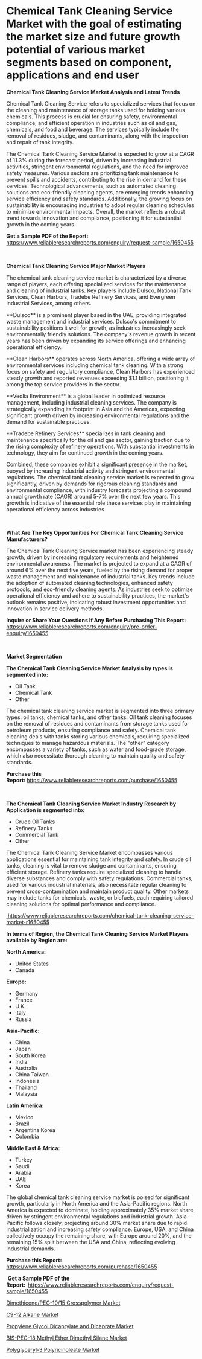 <p><h1>Chemical Tank Cleaning Service Market with the goal of estimating the market size and future growth potential of various market segments based on component, applications and end user</h1></p><p><strong>Chemical Tank Cleaning Service Market Analysis and Latest Trends</strong></p>
<p><p>Chemical Tank Cleaning Service refers to specialized services that focus on the cleaning and maintenance of storage tanks used for holding various chemicals. This process is crucial for ensuring safety, environmental compliance, and efficient operation in industries such as oil and gas, chemicals, and food and beverage. The services typically include the removal of residues, sludge, and contaminants, along with the inspection and repair of tank integrity.</p><p>The Chemical Tank Cleaning Service Market is expected to grow at a CAGR of 11.3% during the forecast period, driven by increasing industrial activities, stringent environmental regulations, and the need for improved safety measures. Various sectors are prioritizing tank maintenance to prevent spills and accidents, contributing to the rise in demand for these services. Technological advancements, such as automated cleaning solutions and eco-friendly cleaning agents, are emerging trends enhancing service efficiency and safety standards. Additionally, the growing focus on sustainability is encouraging industries to adopt regular cleaning schedules to minimize environmental impacts. Overall, the market reflects a robust trend towards innovation and compliance, positioning it for substantial growth in the coming years.</p></p>
<p><strong>Get a Sample PDF of the Report:&nbsp;</strong> <a href="https://www.reliableresearchreports.com/enquiry/request-sample/1650455?utm_campaign=10&utm_medium=2&utm_source=Github&utm_content=ia&utm_term=23032025&utm_id=chemical-tank-cleaning-service">https://www.reliableresearchreports.com/enquiry/request-sample/1650455</a></p>
<p>&nbsp;</p>
<p><strong>Chemical Tank Cleaning Service Major Market Players</strong></p>
<p><p>The chemical tank cleaning service market is characterized by a diverse range of players, each offering specialized services for the maintenance and cleaning of industrial tanks. Key players include Dulsco, National Tank Services, Clean Harbors, Tradebe Refinery Services, and Evergreen Industrial Services, among others.</p><p>**Dulsco** is a prominent player based in the UAE, providing integrated waste management and industrial services. Dulsco's commitment to sustainability positions it well for growth, as industries increasingly seek environmentally friendly solutions. The company's revenue growth in recent years has been driven by expanding its service offerings and enhancing operational efficiency.</p><p>**Clean Harbors** operates across North America, offering a wide array of environmental services including chemical tank cleaning. With a strong focus on safety and regulatory compliance, Clean Harbors has experienced steady growth and reported revenues exceeding $1.1 billion, positioning it among the top service providers in the sector.</p><p>**Veolia Environment** is a global leader in optimized resource management, including industrial cleaning services. The company is strategically expanding its footprint in Asia and the Americas, expecting significant growth driven by increasing environmental regulations and the demand for sustainable practices. </p><p>**Tradebe Refinery Services** specializes in tank cleaning and maintenance specifically for the oil and gas sector, gaining traction due to the rising complexity of refinery operations. With substantial investments in technology, they aim for continued growth in the coming years.</p><p>Combined, these companies exhibit a significant presence in the market, buoyed by increasing industrial activity and stringent environmental regulations. The chemical tank cleaning service market is expected to grow significantly, driven by demands for rigorous cleaning standards and environmental compliance, with industry forecasts projecting a compound annual growth rate (CAGR) around 5-7% over the next few years. This growth is indicative of the essential role these services play in maintaining operational efficiency across industries.</p></p>
<p>&nbsp;</p>
<p><strong>What Are The Key Opportunities For Chemical Tank Cleaning Service Manufacturers?</strong></p>
<p><p>The Chemical Tank Cleaning Service market has been experiencing steady growth, driven by increasing regulatory requirements and heightened environmental awareness. The market is projected to expand at a CAGR of around 6% over the next five years, fueled by the rising demand for proper waste management and maintenance of industrial tanks. Key trends include the adoption of automated cleaning technologies, enhanced safety protocols, and eco-friendly cleaning agents. As industries seek to optimize operational efficiency and adhere to sustainability practices, the market's outlook remains positive, indicating robust investment opportunities and innovation in service delivery methods.</p></p>
<p><strong>Inquire or Share Your Questions If Any Before Purchasing This Report:</strong> <a href="https://www.reliableresearchreports.com/enquiry/pre-order-enquiry/1650455?utm_campaign=10&utm_medium=2&utm_source=Github&utm_content=ia&utm_term=23032025&utm_id=chemical-tank-cleaning-service">https://www.reliableresearchreports.com/enquiry/pre-order-enquiry/1650455</a></p>
<p>&nbsp;</p>
<p><strong>Market Segmentation</strong></p>
<p><strong>The Chemical Tank Cleaning Service Market Analysis by types is segmented into:</strong></p>
<p><ul><li>Oil Tank</li><li>Chemical Tank</li><li>Other</li></ul></p>
<p><p>The chemical tank cleaning service market is segmented into three primary types: oil tanks, chemical tanks, and other tanks. Oil tank cleaning focuses on the removal of residues and contaminants from storage tanks used for petroleum products, ensuring compliance and safety. Chemical tank cleaning deals with tanks storing various chemicals, requiring specialized techniques to manage hazardous materials. The "other" category encompasses a variety of tanks, such as water and food-grade storage, which also necessitate thorough cleaning to maintain quality and safety standards.</p></p>
<p><strong>Purchase this Report:&nbsp;</strong><a href="https://www.reliableresearchreports.com/purchase/1650455?utm_campaign=10&utm_medium=2&utm_source=Github&utm_content=ia&utm_term=23032025&utm_id=chemical-tank-cleaning-service">https://www.reliableresearchreports.com/purchase/1650455</a></p>
<p>&nbsp;</p>
<p><strong>The Chemical Tank Cleaning Service Market Industry Research by Application is segmented into:</strong></p>
<p><ul><li>Crude Oil Tanks</li><li>Refinery Tanks</li><li>Commercial Tank</li><li>Other</li></ul></p>
<p><p>The Chemical Tank Cleaning Service Market encompasses various applications essential for maintaining tank integrity and safety. In crude oil tanks, cleaning is vital to remove sludge and contaminants, ensuring efficient storage. Refinery tanks require specialized cleaning to handle diverse substances and comply with safety regulations. Commercial tanks, used for various industrial materials, also necessitate regular cleaning to prevent cross-contamination and maintain product quality. Other markets may include tanks for chemicals, waste, or biofuels, each requiring tailored cleaning solutions for optimal performance and compliance.</p></p>
<p><a href="https://www.reliableresearchreports.com/chemical-tank-cleaning-service-market-r1650455?utm_campaign=10&utm_medium=2&utm_source=Github&utm_content=ia&utm_term=23032025&utm_id=chemical-tank-cleaning-service">&nbsp;https://www.reliableresearchreports.com/chemical-tank-cleaning-service-market-r1650455</a></p>
<p><strong>In terms of Region, the Chemical Tank Cleaning Service Market Players available by Region are:</strong></p>
<p>
    <p> <strong> North America: </strong>
        <ul>
            <li>United States</li>
            <li>Canada</li>
        </ul>
        </p> 
    <p> <strong> Europe: </strong>
        <ul>
            <li>Germany</li>
            <li>France</li>
            <li>U.K.</li>
            <li>Italy</li>
            <li>Russia</li>
        </ul>
        </p> 
    <p> <strong> Asia-Pacific: </strong>
        <ul>
            <li>China</li>
            <li>Japan</li>
            <li>South Korea</li>
            <li>India</li>
            <li>Australia</li>
            <li>China Taiwan</li>
            <li>Indonesia</li>
            <li>Thailand</li>
            <li>Malaysia</li>
        </ul>
        </p> 
    <p> <strong> Latin America: </strong>
        <ul>
            <li>Mexico</li>
            <li>Brazil</li>
            <li>Argentina Korea</li>
            <li>Colombia</li>
        </ul>
        </p> 
    <p> <strong> Middle East & Africa: </strong>
        <ul>
            <li>Turkey</li>
            <li>Saudi</li>
            <li>Arabia</li>
            <li>UAE</li>
            <li>Korea</li>
        </ul>
    </p>
    </p>
<p><p>The global chemical tank cleaning service market is poised for significant growth, particularly in North America and the Asia-Pacific regions. North America is expected to dominate, holding approximately 35% market share, driven by stringent environmental regulations and industrial growth. Asia-Pacific follows closely, projecting around 30% market share due to rapid industrialization and increasing safety compliance. Europe, USA, and China collectively occupy the remaining share, with Europe around 20%, and the remaining 15% split between the USA and China, reflecting evolving industrial demands.</p></p>
<p><strong>Purchase this Report: </strong><a href="https://www.reliableresearchreports.com/purchase/1650455?utm_campaign=10&utm_medium=2&utm_source=Github&utm_content=ia&utm_term=23032025&utm_id=chemical-tank-cleaning-service">https://www.reliableresearchreports.com/purchase/1650455</a></p>
<p>&nbsp;<strong>Get a Sample PDF of the Report:&nbsp;&nbsp;</strong><a href="https://www.reliableresearchreports.com/enquiry/request-sample/1650455?utm_campaign=10&utm_medium=2&utm_source=Github&utm_content=ia&utm_term=23032025&utm_id=chemical-tank-cleaning-service">https://www.reliableresearchreports.com/enquiry/request-sample/1650455</a></p>
<p><strong></strong></p>
<p><p><a href="https://github.com/dovbusmrking/Market-Research-Report-List-1/blob/main/dimethiconepeg-1015-crosspolymer-market.md?utm_campaign=10&utm_medium=2&utm_source=Github&utm_content=ia&utm_term=23032025&utm_id=chemical-tank-cleaning-service">Dimethicone/PEG-10/15 Crosspolymer Market</a></p><p><a href="https://github.com/ogbadujonito22/Market-Research-Report-List-1/blob/main/c9-12-alkane-market.md?utm_campaign=10&utm_medium=2&utm_source=Github&utm_content=ia&utm_term=23032025&utm_id=chemical-tank-cleaning-service">C9-12 Alkane Market</a></p><p><a href="https://github.com/azetehhasle/Market-Research-Report-List-1/blob/main/propylene-glycol-dicaprylate-and-dicaprate-market.md?utm_campaign=10&utm_medium=2&utm_source=Github&utm_content=ia&utm_term=23032025&utm_id=chemical-tank-cleaning-service">Propylene Glycol Dicaprylate and Dicaprate Market</a></p><p><a href="https://github.com/ghimergela93/Market-Research-Report-List-1/blob/main/bis-peg-18-methyl-ether-dimethyl-silane-market.md?utm_campaign=10&utm_medium=2&utm_source=Github&utm_content=ia&utm_term=23032025&utm_id=chemical-tank-cleaning-service">BIS-PEG-18 Methyl Ether Dimethyl Silane Market</a></p><p><a href="https://github.com/lemiranajd/Market-Research-Report-List-1/blob/main/polyglyceryl-3-polyricinoleate-market.md?utm_campaign=10&utm_medium=2&utm_source=Github&utm_content=ia&utm_term=23032025&utm_id=chemical-tank-cleaning-service">Polyglyceryl-3 Polyricinoleate Market</a></p></p>